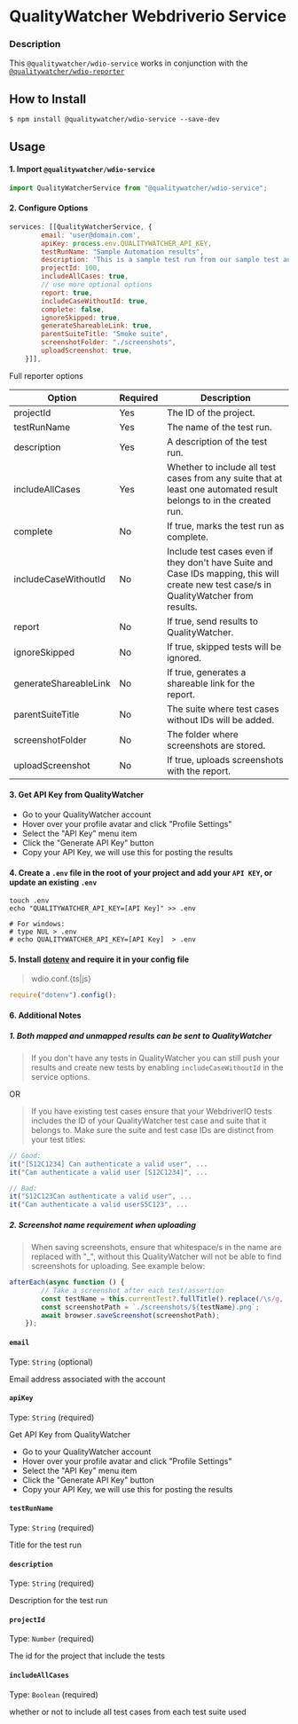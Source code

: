 # QualityWatcher Webdriverio Service

### Description
This `@qualitywatcher/wdio-service` works in conjunction with the [`@qualitywatcher/wdio-reporter`](https://www.npmjs.com/package/@qualitywatcher/wdio-reporter)

## How to Install
```shell
$ npm install @qualitywatcher/wdio-service --save-dev
```

## Usage

#### 1. Import `@qualitywatcher/wdio-service`
```javascript
import QualityWatcherService from "@qualitywatcher/wdio-service";
```

#### 2. Configure Options

```Javascript
services: [[QualityWatcherService, {
        email: 'user@domain.com',
        apiKey: process.env.QUALITYWATCHER_API_KEY,
        testRunName: "Sample Automation results",
        description: 'This is a sample test run from our sample test automation.',
        projectId: 100,
        includeAllCases: true,
        // use more optional options
        report: true,
        includeCaseWithoutId: true,
        complete: false,
        ignoreSkipped: true,
        generateShareableLink: true,
        parentSuiteTitle: "Smoke suite",
        screenshotFolder: "./screenshots",
        uploadScreenshot: true,
    }]],
```
Full reporter options

| Option                | Required | Description                                           |
|-----------------------|----------|-------------------------------------------------------|
| projectId             | Yes      | The ID of the project.                                |
| testRunName           | Yes      | The name of the test run.                             |
| description           | Yes      | A description of the test run.                        |
| includeAllCases       | Yes      | Whether to include all test cases from any suite that at least one automated result belongs to in the created run.                     |
| complete              | No       | If true, marks the test run as complete.              |
| includeCaseWithoutId  | No       | Include test cases even if they don't have Suite and Case IDs mapping, this will create new test case/s in QualityWatcher from results.    |
| report                | No       | If true, send results to QualityWatcher.              |
| ignoreSkipped         | No       | If true, skipped tests will be ignored.               |
| generateShareableLink | No       | If true, generates a shareable link for the report.   |
| parentSuiteTitle      | No       | The suite where test cases without IDs will be added. |
| screenshotFolder      | No       | The folder where screenshots are stored.              |
| uploadScreenshot      | No       | If true, uploads screenshots with the report.         |


#### 3. Get API Key from QualityWatcher
   - Go to your QualityWatcher account
   - Hover over your profile avatar and click "Profile Settings"
   - Select the "API Key" menu item
   - Click the "Generate API Key" button
   - Copy your API Key, we will use this for posting the results

#### 4. Create a `.env` file in the root of your project and add your `API KEY`, or update an existing `.env`

```shell
touch .env
echo "QUALITYWATCHER_API_KEY=[API Key]" >> .env

# For windows:
# type NUL > .env
# echo QUALITYWATCHER_API_KEY=[API Key]  > .env
```

#### 5. Install [dotenv](https://www.npmjs.com/package/dotenv) and require it in your config file

> wdio.conf.{ts|js}

```js
require("dotenv").config();
```

#### 6. Additional Notes

##### 1. Both mapped and unmapped results can be sent to QualityWatcher

> If you don't have any tests in QualityWatcher you can still push your results and create new tests by enabling `includeCaseWithoutId` in the service options.

OR

> If you have existing test cases ensure that your WebdriverIO tests includes the ID of your QualityWatcher test case and suite that it belongs to. Make sure the suite and test case IDs are distinct from your test titles:

```Javascript
// Good:
it("[S12C1234] Can authenticate a valid user", ...
it("Can authenticate a valid user [S12C1234]", ...

// Bad:
it("S12C123Can authenticate a valid user", ...
it("Can authenticate a valid userS5C123", ...
```

##### 2. Screenshot name requirement when uploading

> When saving screenshots, ensure that whitespace/s in the name are replaced with "_", without this QualityWatcher will not be able to find screenshots for uploading. See example below:

```js
afterEach(async function () {
        // Take a screenshot after each test/assertion
        const testName = this.currentTest?.fullTitle().replace(/\s/g, '_');
        const screenshotPath = `./screenshots/${testName}.png`;
        await browser.saveScreenshot(screenshotPath);
    });
```


#### `email`
Type: `String`
(optional)

Email address associated with the account

#### `apiKey`
Type: `String`
(required)

Get API Key from QualityWatcher
- Go to your QualityWatcher account
- Hover over your profile avatar and click "Profile Settings"
- Select the "API Key" menu item
- Click the "Generate API Key" button
- Copy your API Key, we will use this for posting the results


#### `testRunName`
Type: `String`
(required)

Title for the test run

#### `description`
Type: `String`
(required)

Description for the test run

#### `projectId`
Type: `Number`
(required)

The id for the project that include the tests

#### `includeAllCases`
Type: `Boolean`
(required)

whether or not to include all test cases from each test suite used